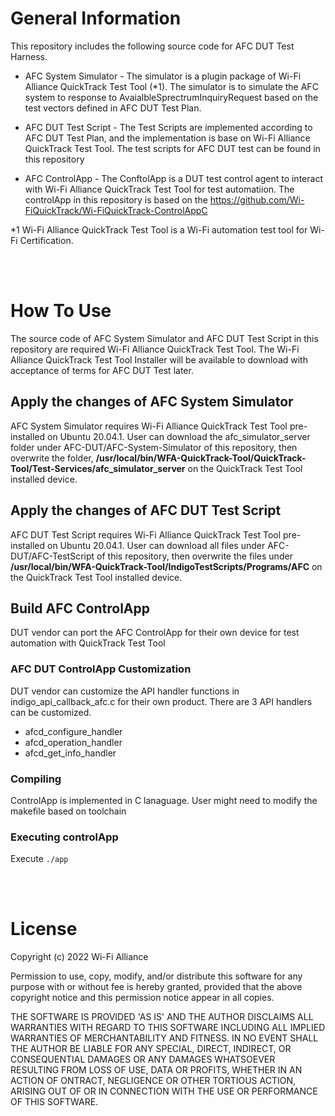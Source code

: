 # **General Information**


This repository includes the following source code for AFC DUT Test Harness. 

* AFC System Simulator - The simulator is a plugin package of Wi-Fi Alliance QuickTrack Test Tool (*1). The simulator is to simulate the AFC system to response to AvaialbleSprectrumInquiryRequest based on the test vectors defined in AFC DUT Test Plan. 
  
* AFC DUT Test Script - The Test Scripts are implemented according to AFC DUT Test Plan, and the implementation is base on Wi-Fi Alliance QuickTrack Test Tool. The test scripts for AFC DUT test can be found in this repository
  
* AFC ControlApp - The ConftolApp is a DUT test control agent to interact with Wi-Fi Alliance QuickTrack Test Tool for test automatiion. The controlApp in this repository is based on the https://github.com/Wi-FiQuickTrack/Wi-FiQuickTrack-ControlAppC 
  

*1 Wi-Fi Alliance QuickTrack Test Tool is a Wi-Fi automation test tool for Wi-Fi Certification. 

<br /><br />
# **How To Use**

The source code of AFC System Simulator and AFC DUT Test Script in this repository are required Wi-Fi Alliance QuickTrack Test Tool. The Wi-Fi Alliance QuickTrack Test Tool Installer will be available to download with acceptance of terms for AFC DUT Test later.


## Apply the changes of AFC System Simulator
AFC System Simulator requires Wi-Fi Alliance QuickTrack Test Tool pre-installed on Ubuntu 20.04.1. 
User can download the afc_simulator_server folder under AFC-DUT/AFC-System-Simulator of this repository, then overwrite the folder, **/usr/local/bin/WFA-QuickTrack-Tool/QuickTrack-Tool/Test-Services/afc_simulator_server** on the QuickTrack Test Tool installed device.

## Apply the changes of AFC DUT Test Script
AFC DUT Test Script requires Wi-Fi Alliance QuickTrack Test Tool pre-installed on Ubuntu 20.04.1. 
User can download all files under AFC-DUT/AFC-TestScript of this repository, then overwrite the files under **/usr/local/bin/WFA-QuickTrack-Tool/IndigoTestScripts/Programs/AFC** on the QuickTrack Test Tool installed device.

## Build AFC ControlApp
DUT vendor can port the AFC ControlApp for their own device for test automation with QuickTrack Test Tool
### AFC DUT ControlApp Customization
DUT vendor can customize the API handler functions in indigo_api_callback_afc.c for their own product.
There are 3 API handlers can be customized.
* afcd_configure_handler
* afcd_operation_handler
* afcd_get_info_handler
### Compiling
ControlApp is implemented in C lanaguage. User might need to modify the makefile based on toolchain

### Executing controlApp
Execute ```./app ```


<br /><br />
# **License**

Copyright (c) 2022 Wi-Fi Alliance                                                

Permission to use, copy, modify, and/or distribute this software for any purpose with or without fee is hereby granted, provided that the above copyright notice and this permission notice appear in all copies.   

THE SOFTWARE IS PROVIDED 'AS IS' AND THE AUTHOR DISCLAIMS ALL WARRANTIES WITH REGARD TO THIS SOFTWARE INCLUDING ALL IMPLIED WARRANTIES OF MERCHANTABILITY AND FITNESS. IN NO EVENT SHALL THE AUTHOR BE LIABLE FOR ANY SPECIAL, DIRECT, INDIRECT, OR CONSEQUENTIAL DAMAGES OR ANY DAMAGES WHATSOEVER RESULTING FROM LOSS OF USE, DATA OR PROFITS, WHETHER IN AN ACTION OF ONTRACT, NEGLIGENCE OR OTHER TORTIOUS ACTION, ARISING OUT OF OR IN CONNECTION WITH THE USE OR PERFORMANCE OF THIS SOFTWARE.
